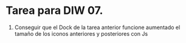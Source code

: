 # Tarea para DIW 07.

1. Conseguir que el Dock de la tarea anterior funcione aumentado el tamaño de los iconos anteriores y posteriores con Js
